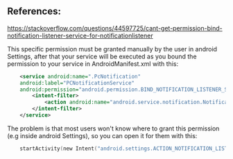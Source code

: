 ## References:

https://stackoverflow.com/questions/44597725/cant-get-permission-bind-notification-listener-service-for-notificationlistener

This specific permission must be granted manually by the user in android Settings, after that your 
service will be executed as you bound the permission to your service in AndroidManifest.xml with 
this:

```xml
    <service android:name=".PcNotification"
    android:label="PCNotificationService"
    android:permission="android.permission.BIND_NOTIFICATION_LISTENER_SERVICE">
        <intent-filter>
            <action android:name="android.service.notification.NotificationListenerService" />
        </intent-filter>
    </service>
```

The problem is that most users won't know where to grant this permission (e.g inside android
Settings), so you can open it for them with this:
```kotlin
    startActivity(new Intent("android.settings.ACTION_NOTIFICATION_LISTENER_SETTINGS"));
```

